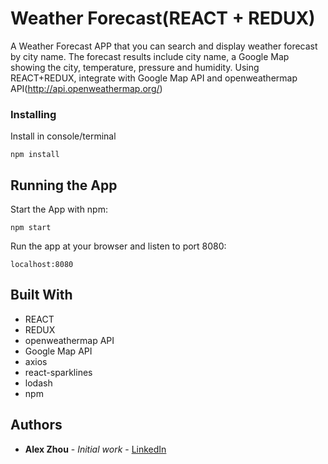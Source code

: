 # Weather Forecast(REACT + REDUX)

A Weather Forecast APP that you can search and display weather forecast by city name. The forecast results include city name, a Google Map showing the city, temperature, pressure and humidity.
Using REACT+REDUX, integrate with Google Map API and openweathermap API(http://api.openweathermap.org/)

### Installing

Install in console/terminal

```
npm install
```

## Running the App

Start the App with npm:

```
npm start
```

Run the app at your browser and listen to port 8080:

```
localhost:8080
```

## Built With

* REACT
* REDUX
* openweathermap API
* Google Map API
* axios
* react-sparklines
* lodash
* npm

## Authors

* **Alex Zhou** - *Initial work* - [LinkedIn](https://www.linkedin.com/in/yuhang-alex-zhou-859a5457/)
